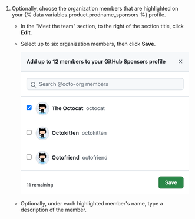1. Optionally, choose the organization members that are highlighted on your {% data variables.product.prodname_sponsors %} profile.
    - In the "Meet the team" section, to the right of the section title, click **Edit**.
    - Select up to six organization members, then click **Save**.

        ![Screenshot of a modal for adding organization members to an organization's {% data variables.product.prodname_sponsors %} profile.](/assets/images/help/sponsors/select-highlighted-org-members.png)

    - Optionally, under each highlighted member's name, type a description of the member.
